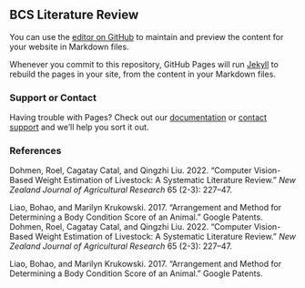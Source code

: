 ## BCS Literature Review

You can use the [editor on GitHub](https://github.com/nckgreene/bcs.github.io/edit/master/index.md) to maintain and preview the content for your website in Markdown files.

Whenever you commit to this repository, GitHub Pages will run [Jekyll](https://jekyllrb.com/) to rebuild the pages in your site, from the content in your Markdown files.
### Support or Contact

Having trouble with Pages? Check out our [documentation](https://docs.github.com/categories/github-pages-basics/) or [contact support](https://support.github.com/contact) and we’ll help you sort it out.

### References
Dohmen, Roel, Cagatay Catal, and Qingzhi Liu. 2022. “Computer
Vision-Based Weight Estimation of Livestock: A Systematic Literature
Review.” *New Zealand Journal of Agricultural Research* 65 (2-3):
227–47.

Liao, Bohao, and Marilyn Krukowski. 2017. “Arrangement and Method for
Determining a Body Condition Score of an Animal.” Google Patents.
Dohmen, Roel, Cagatay Catal, and Qingzhi Liu. 2022. “Computer
Vision-Based Weight Estimation of Livestock: A Systematic Literature
Review.” *New Zealand Journal of Agricultural Research* 65 (2-3):
227–47.

Liao, Bohao, and Marilyn Krukowski. 2017. “Arrangement and Method for
Determining a Body Condition Score of an Animal.” Google Patents.

